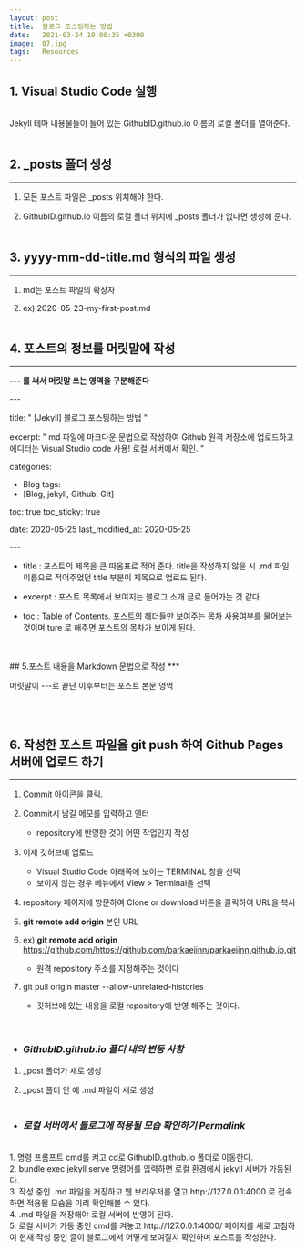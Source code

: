 ```yaml
---
layout: post
title:  블로그 포스팅하는 방법
date:   2021-03-24 10:00:35 +0300
image:  07.jpg
tags:   Resources
---
```


## 1. Visual Studio Code 실행 
***
Jekyll 테마 내용물들이 들어 있는 GithubID.github.io 이름의 로컬 폴더를 열어준다.
<br><br>
## 2. _posts 폴더 생성
***
1. 모든 포스트 파일은  _posts 위치해야 한다.

2. GithubID.github.io 이름의 로컬 폴더 위치에 _posts 폴더가  없다면 생성해 준다.
<br><br>
## 3. yyyy-mm-dd-title.md 형식의 파일 생성
***
1. md는 포스트 파일의 확장자
  
2. ex) 2020-05-23-my-first-post.md
<br><br>
## 4.  포스트의 정보를 머릿말에 작성 
***
__--- 를 써서 머릿말 쓰는 영역을 구분해준다__ 

*---*

title:  " [Jekyll] 블로그 포스팅하는 방법 " 

excerpt: " md 파일에 마크다운 문법으로 작성하여 Github 원격 저장소에 업로드하고 에디터는 Visual Studio code 사용! 로컬 서버에서 확인. "

categories:
  - Blog
tags:
  - [Blog, jekyll, Github, Git]

toc: true
toc_sticky: true
 
date: 2020-05-25
last_modified_at: 2020-05-25 

*---*

* title : 포스트의 제목을 큰 따옴표로 적어 준다. title을 작성하지 않을 시 .md 파일 이름으로 적어주었던 title 부분이 제목으로 업로드 된다.

* excerpt : 포스트 목록에서 보여지는 블로그 소개 글로 들어가는 것 같다.
  
  

* toc : Table of Contents. 포스트의 헤더들만 보여주는 목차 사용여부를 물어보는 것이며 ture 로 해주면 포스트의 목차가 보이게 된다.
<br>
<br>  
## 5.포스트 내용을 Markdown 문법으로 작성
***

머릿말이 ---로 끝난 이후부터는 포스트 본문 영역

<br>
<br>

## 6. 작성한 포스트 파일을 git push 하여 Github Pages 서버에 업로드 하기
***
  1. Commit 아이콘을 클릭.
 2. Commit시 남길 메모를 입력하고 엔터 
    + repository에 반영한 것이 어떤 작업인지 작성
3. 이제 깃허브에 업로드
   + Visual Studio Code 아래쪽에 보이는 TERMINAL 창을 선택
   + 보이지 않는 경우 메뉴에서 View > Terminal을 선택
  
4. repository 페이지에 방문하여 Clone or download 버튼을 클릭하여 URL을 복사
5. __git remote add origin__ 본인 URL 
6. ex) __git remote add origin__ https://github.com/https://github.com/parkaejinn/parkaejinn.github.io.git 
   + 원격 repository 주소를 지정해주는 것이다
7. git pull origin master --allow-unrelated-histories
   + 깃허브에 있는 내용을 로컬 repository에 반영 해주는 것이다. 
<br>

+ ### *GithubID.github.io 폴더 내의 변동 사항*

1. _post 폴더가 새로 생성
   
2. _post 폴더 안 에 .md 파일이 새로 생성
<br><br>



+ ### *로컬 서버에서 블로그에 적용될 모습 확인하기 Permalink*
<br>
1. 명령 프롬프트 cmd를 켜고 cd로 GithubID.github.io 폴더로 이동한다.
   <br>
2. bundle exec jekyll serve 명령어를 입력하면 로컬 환경에서 jekyll 서버가 가동된다.
   <br> 
3. 작성 중인 .md 파일을 저장하고 웹 브라우저를 열고 http://127.0.0.1:4000 로 접속하면 적용될 모습을 미리 확인해볼 수 있다.
   <br> 
4. .md 파일을 저장해야 로컬 서버에 반영이 된다. 
   <br>
5. 로컬 서버가 가동 중인 cmd를 켜놓고 http://127.0.0.1:4000/ 페이지를 새로 고침하여 현재 작성 중인 글이 블로그에서 어떻게 보여질지 확인하며 포스트를 작성한다.










